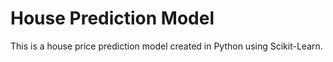 # House Prediction Model
This is a house price prediction model created in Python using Scikit-Learn.
